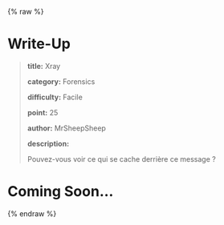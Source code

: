 
{% raw %}
# Write-Up
> **title:** Xray
>
> **category:** Forensics
>
> **difficulty:** Facile
>
> **point:** 25
>
> **author:** MrSheepSheep
>
> **description:**
>
> Pouvez-vous voir ce qui se cache derrière ce message ?
>
> 


# Coming Soon...

{% endraw %}
